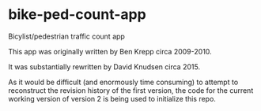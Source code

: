 # bike-ped-count-app
Bicylist/pedestrian traffic count app

This app was originally written by Ben Krepp circa 2009-2010. 

It was substantially rewritten by David Knudsen circa 2015.

As it would be difficult (and enormously time consuming) to attempt to reconstruct the revision history of the first version, the code for the current working version of version 2 is being used to initialize this repo.

